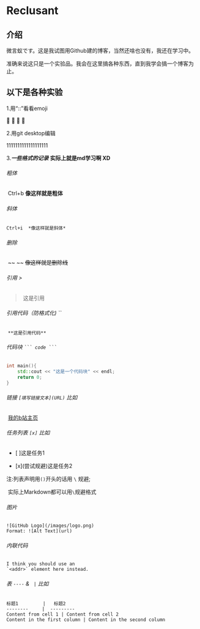 # Reclusant

## 介绍

微言蚁です。这是我试图用Github建的博客，当然还啥也没有，我还在学习中。  

准确来说这只是一个实验品。我会在这里搞各种东西，直到我学会搞一个博客为止。  









## 以下是各种实验

1.用“::”看看emoji

:pizza: :apple: :man: :horse:

2.用git desktop编辑   

1111111111111111111  

3.***一些格式的记录***	**实际上就是md学习啊 XD**

###### 粗体 	

​	Ctrl+b	**像这样就是粗体**

###### 斜体

 	Ctrl+i	*像这样就是斜体*

###### 删除

​	~~ ~~	~~像这样就是删除线~~



###### 引用	>			

> ​	这是引用

###### 引用代码（防格式化)	``

​	`**这是引用代码**`

###### 代码块	` ``` code ``` `

```c++
int main(){
	std::cout << "这是一个代码块" << endl;
	return 0;
}
```

###### 链接	`[填写链接文本](URL)`	比如

​	[我的b站主页](https://space.bilibili.com/12219245)

###### 任务列表 `[x]`	比如

- [ ]这是任务1

- [x]\(尝试规避)这是任务2

注:列表声明用`()`开头的话用 `\` 规避;

​	实际上Markdown都可以用`\`规避格式

###### 图片

```
![GitHub Logo](/images/logo.png)
Format: ![Alt Text](url)
```

###### 内联代码

```
I think you should use an
`<addr>` element here instead.
```

###### 表	`----` & ` |`	比如

```
标题1			| 	标题2
--------   	 | 	---------
Content from cell 1 | Content from cell 2
Content in the first column | Content in the second column
```